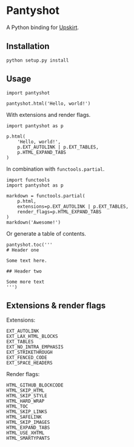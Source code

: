 Pantyshot
=========

A Python binding for [Upskirt][1].

 [1]: https://github.com/tanoku/upskirt


Installation
------------

    python setup.py install


Usage
-----

    import pantyshot

    pantyshot.html('Hello, world!')

With extensions and render flags.

    import pantyshot as p

    p.html(
        'Hello, world!',
        p.EXT_AUTOLINK | p.EXT_TABLES,
        p.HTML_EXPAND_TABS
    )

In combination with `functools.partial`.

    import functools
    import pantyshot as p

    markdown = functools.partial(
        p.html,
        extensions=p.EXT_AUTOLINK | p.EXT_TABLES,
        render_flags=p.HTML_EXPAND_TABS
    )
    markdown('Awesome!')

Or generate a table of contents.

    pantyshot.toc('''
    # Header one

    Some text here.

    ## Header two

    Some more text
    ''')


Extensions & render flags
-------------------------

Extensions:

    EXT_AUTOLINK
    EXT_LAX_HTML_BLOCKS
    EXT_TABLES
    EXT_NO_INTRA_EMPHASIS
    EXT_STRIKETHROUGH
    EXT_FENCED_CODE
    EXT_SPACE_HEADERS

Render flags:

    HTML_GITHUB_BLOCKCODE
    HTML_SKIP_HTML
    HTML_SKIP_STYLE
    HTML_HARD_WRAP
    HTML_TOC
    HTML_SKIP_LINKS
    HTML_SAFELINK
    HTML_SKIP_IMAGES
    HTML_EXPAND_TABS
    HTML_USE_XHTML
    HTML_SMARTYPANTS
